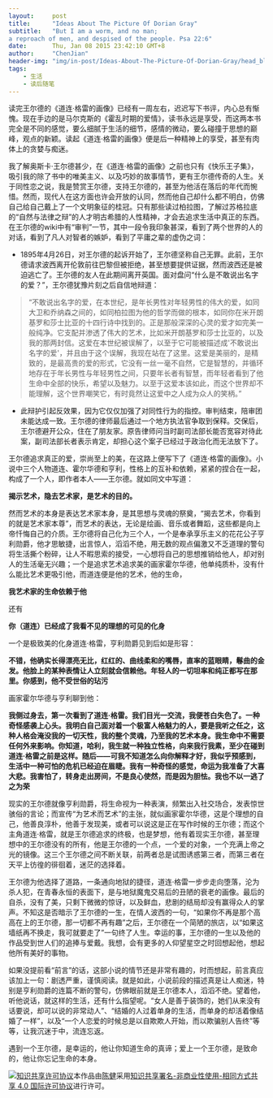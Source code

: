 ```yaml
---
layout:     post
title:      "Ideas About The Picture Of Dorian Gray"
subtitle:   "But I am a worm, and no man;
a reproach of men, and despised of the people. Psa 22:6"
date:       Thu, Jan 08 2015 23:42:10 GMT+8
author:     "ChenJian"
header-img: "img/in-post/Ideas-About-The-Picture-Of-Dorian-Gray/head_blog.jpg"
tags:
    - 生活
    - 读后随笔
---
```


读完王尔德的《道连·格雷的画像》已经有一周左右，迟迟写下书评，内心总有惭愧。现在手边的是马尔克斯的《霍乱时期的爱情》，读书永远是享受，而这两本书完全是不同的感觉，要么细腻于生活的细节，感情的微动，要么碰撞于思想的巅峰，观点的新颖。读起《道连·格雷的画像》便是后一种精神上的享受，甚至有肉体上的贪婪与痴迷。

我了解奥斯卡·王尔德甚少，在《道连·格雷的画像》之前也只有《快乐王子集》，吸引我的除了书中的唯美主义、以及巧妙的故事情节，更有王尔德传奇的人生。关于同性恋之说，我是赞赏王尔德，支持王尔德的，甚至为他活在落后的年代而惋惜。然而，现代人在这方面也许会开放的认同，然而他自己却什么都不明白，仿佛自己给自己戴上了一个文明象征的桂冠。只有那些读过柏拉图，了解过苏格拉底的“自然与法律之辩”的人才明古希腊的人性精神，才会去追求生活中真正的东西。
在王尔德的wiki中有“审判”一节，其中一段令我印象甚深，看到了两个世界的人的对话，看到了凡人对智者的嫉妒，看到了平庸之辈的虚伪之词：

- 1895年4月26日，对王尔德的起诉开始了，王尔德坚称自己无罪。此前，王尔德请求波西离开伦敦前往巴黎但被拒绝，甚至想要提供证据，然而波西还是被迫逃亡了。王尔德的友人在此期间离开英国。面对盘问“什么是不敢说出名字的爱？”，王尔德犹豫片刻之后自信地辩道：

> “不敢说出名字的爱，在本世纪，是年长男性对年轻男性的伟大的爱，如同大卫和乔纳森之间的，如同柏拉图为他的哲学而做的根本，如同你在米开朗基罗和莎士比亚的十四行诗中找到的。正是那般深深的心灵的爱才如完美一般纯净。它支配并渗透了伟大的艺术，比如米开朗基罗和莎士比亚的，以及我的那两封信。这爱在本世纪被误解了，以至于它可能被描述成'不敢说出名字的爱'，并且由于这个误解，我现在站在了这里。这爱是美丽的，是精致的，是最高贵的爱的形式，它没有一丝一毫不自然，它是智慧的，并循环地存在于年长男性与年轻男性之间，只要年长者有智慧，而年轻者看到了他生命中全部的快乐，希望以及魅力。以至于这爱本该如此，而这个世界却不能理解，这个世界嘲笑它，有时竟然让这爱中之人成为众人的笑柄。”
 
- 此辩护引起反效果，因为它仅仅加强了对同性行为的指控。审判结束，陪审团未能达成一致。王尔德的律师最后通过一个地方执法官争取到保释。交保后，王尔德避开公众，住在了朋友家。原告律师问当时副司法部长能否宽容对待此案，副司法部长者表示肯定，却担心这个案子已经过于政治化而无法放下了。

王尔德追求真正的爱，崇尚至上的美，在这路上便写下了《道连·格雷的画像》。小说中三个人物道连、霍尔华德和亨利，性格上的互补和依赖，紧紧的捏合在一起，构成了一个人，即作者本人——王尔德。就如同文中写道：

**揭示艺术，隐去艺术家，是艺术的目的。**

 然而艺术的本身是表达艺术家本身，是其思想与灵魂的祭奠，“揭去艺术，你看到的就是艺术家本尊”，而艺术的表达，无论是绘画、音乐或者舞蹈，这些都是向上帝忏悔自己的介质。王尔德将自己化为三个人，一个是奉承享乐主义的花花公子亨利勋爵，他才思敏捷，出言惊人，滔滔不绝，用无数的观点偏激又不乏道理的警句将生活撕个粉碎，让人不暇思索的接受，一心想将自己的思想推销给他人，却对别人的生活毫无兴趣；一个是追求艺术追求美的画家霍尔华德，他单纯质朴，没有什么能比艺术更吸引他，而道连便是他的艺术，他的生命，

**我艺术家的生命依赖于他**

还有

**你（道连）已经成了我看不见的理想的可见的化身**

一个是极致美的化身道连·格雷，亨利勋爵见到后如是形容：

**不错，他确实长得漂亮无比，红红的、曲线柔和的嘴唇，直率的蓝眼睛，鬈曲的金发。他脸上的某种表情让人立刻就会信赖他。年轻人的一切坦率和纯正都写在那里。你感到，他不受世俗的玷污**

画家霍尔华德与亨利聊到他：

**我侧过身去，第一次看到了道连·格雷。我们目光一交流，我便苍白失色了。一种奇怪感袭上心头。我明白自己面对着一个极富人格魅力的人，要是我听之任之，这种人格会淹没我的一切天性，我的整个灵魂，乃至我的艺术本身。我生命中不需要任何外来影响。你知道，哈利，我生就一种独立性格，向来我行我素，至少在碰到道连·格雷之前是这样。随后——可我不知道怎么向你解释才好，我似乎预感到，生活中一种可怕的危机已经迫在眉睫。我有一种奇怪的感觉，命运为我准备了大喜大悲。我害怕了，转身走出房间，不是良心使然，而是因为胆怯。我也不以一逃了之为荣**

现实的王尔德就像亨利勋爵，将生命视为一种表演，频繁出入社交场合，发表惊世骇俗的言论；而宣传“为艺术而艺术”的主张，就似画家霍尔华德，这是个理想的自己，他善良淳朴，他善于发现美，或者可以说这是正在写作时候的王尔德；而这个主角道连·格雷，就是王尔德追求的终极，也是梦想，他有着现实王尔德，甚至理想中的王尔德没有的所有，他是王尔德的一个点，一个爱的对象，一个充满上帝之光的镜像。这三个王尔德之间不断关联，前两者总是试图诱惑第三者，而第三者在天平上彷徨的徘徊着，迷茫的选择着。

王尔德为他选择了道路，一条通向地狱的捷径，道连·格雷一步步走向堕落，沦为杀人犯，在青春永恒的表面下，是与地狱魔鬼交易后的丑陋的衰老的画像。最后的自杀，没有了美，只剩下微微的惊讶，以及鲜血，悲剧的结局却没有赢得众人的掌声。不知这是否暗示了王尔德的一生，在情人波西的一句，“如果你不再是那个高高在上的王尔德，那一切都不再有趣”之后，王尔德在一个简陋的旅店，以“如果这墙纸再不换走，我可就要走了”一句终了人生。幸运的事，王尔德的一生以及他的作品受到世人们的追捧与爱戴。我想，会有更多的人仰望星空之时回想起他，想起他所有美好的事物。

如果没提前看“前言”的话，这部小说的情节还是非常有趣的，时而想起，前言真应该加上一句：剧透严重，谨慎阅读。就是如此，小说前段的描述真是让人痴迷，特别是亨利勋爵的连篇不断的警句，仿佛眼前就是王尔德本人，滔滔不绝。望着他，听他说话，就这样的生活，还有什么指望呢。“女人是善于装饰的，她们从来没有话要说，却可以说的非常动人”、“结婚的人过着单身的生活，而单身的却活着像结婚了一样”，以及“一个人恋爱的时候总是以自欺欺人开始，而以欺骗别人告终”等等，让我沉迷于中，流连忘返。

遇到一个王尔德，是幸运的，他让你知道生命的真谛；爱上一个王尔德，是致命的，他让你忘记生命的本身。


<a rel="license" href="http://creativecommons.org/licenses/by-nc-sa/4.0/"><img alt="知识共享许可协议" style="border-width:0" src="https://i.creativecommons.org/l/by-nc-sa/4.0/88x31.png" /></a>本作品由<a xmlns:cc="http://creativecommons.org/ns#" href="https://o-my-chenjian.com/2015/01/08/Ideas-About-The-Picture-Of-Dorian-Gray/" property="cc:attributionName" rel="cc:attributionURL">陈健</a>采用<a rel="license" href="http://creativecommons.org/licenses/by-nc-sa/4.0/">知识共享署名-非商业性使用-相同方式共享 4.0 国际许可协议</a>进行许可。
